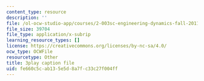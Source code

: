 ```yaml
---
content_type: resource
description: ''
file: /ol-ocw-studio-app/courses/2-003sc-engineering-dynamics-fall-2011/fe660c5cab135e5d8a7fc33c27f004ff_-QVENB3aEvY.vtt
file_size: 39704
file_type: application/x-subrip
learning_resource_types: []
license: https://creativecommons.org/licenses/by-nc-sa/4.0/
ocw_type: OCWFile
resourcetype: Other
title: 3play caption file
uid: fe660c5c-ab13-5e5d-8a7f-c33c27f004ff
---
```

